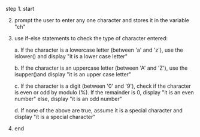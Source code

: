 step 1. start 

2. prompt the user to enter any one character and stores it in the variable "ch"

3. use if-else statements to check the type of character entered:

    a. If the character is a lowercase letter (between 'a' and 'z'), use the islower() and display "it is a lower case letter"

    b. If the character is an uppercase letter (between 'A' and 'Z'), use the isupper()and display "it is an upper case letter"

    c. If the character is a digit (between '0' and '9'), check if the character is even or odd by  modulo (%). If the remainder is 0, display "it is an even number" else, display "it is an odd number"

    d. If none of the above are true, assume it is a special character and display "it is a special character"

5. end

